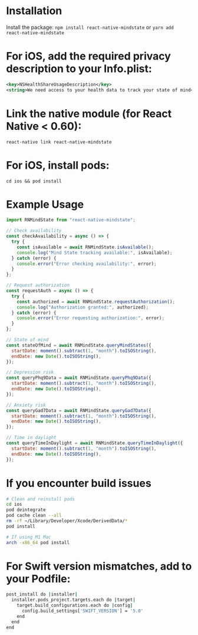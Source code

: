 # Installation

Install the package:
`npm install react-native-mindstate` or
`yarn add react-native-mindstate`

# For iOS, add the required privacy description to your Info.plist:

```xml
<key>NSHealthShareUsageDescription</key>
<string>We need access to your health data to track your state of mind</string>
```

# Link the native module (for React Native < 0.60):

`react-native link react-native-mindstate`

# For iOS, install pods:

`cd ios && pod install`

# Example Usage

```js
import RNMindState from "react-native-mindstate";

// Check availability
const checkAvailability = async () => {
  try {
    const isAvailable = await RNMindState.isAvailable();
    console.log("Mind State tracking available:", isAvailable);
  } catch (error) {
    console.error("Error checking availability:", error);
  }
};

// Request authorization
const requestAuth = async () => {
  try {
    const authorized = await RNMindState.requestAuthorization();
    console.log("Authorization granted:", authorized);
  } catch (error) {
    console.error("Error requesting authorization:", error);
  }
};

// State of mind
const stateOfMind = await RNMindState.queryMindStates({
  startDate: moment().subtract(1, "month").toISOString(),
  endDate: new Date().toISOString(),
});

// Depression risk
const queryPhq9Data = await RNMindState.queryPhq9Data({
  startDate: moment().subtract(1, "month").toISOString(),
  endDate: new Date().toISOString(),
});

// Anxiety risk
const queryGad7Data = await RNMindState.queryGad7Data({
  startDate: moment().subtract(1, "month").toISOString(),
  endDate: new Date().toISOString(),
});

// Time in daylight
const queryTimeInDaylight = await RNMindState.queryTimeInDaylight({
  startDate: moment().subtract(1, "month").toISOString(),
  endDate: new Date().toISOString(),
});
```

# If you encounter build issues

```sh
# Clean and reinstall pods
cd ios
pod deintegrate
pod cache clean --all
rm -rf ~/Library/Developer/Xcode/DerivedData/*
pod install

# If using M1 Mac
arch -x86_64 pod install
```

# For Swift version mismatches, add to your Podfile:

```sh
post_install do |installer|
  installer.pods_project.targets.each do |target|
    target.build_configurations.each do |config|
      config.build_settings['SWIFT_VERSION'] = '5.0'
    end
  end
end
```
